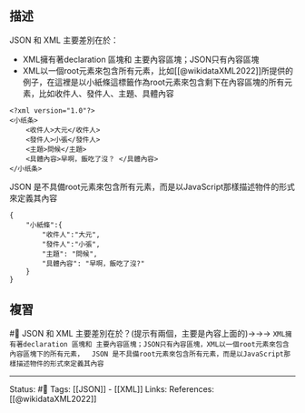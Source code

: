 

## 描述

JSON 和 XML 主要差別在於：
- XML擁有著declaration 區塊和 主要內容區塊；JSON只有內容區塊
- XML以一個root元素來包含所有元素，比如[[@wikidataXML2022]]所提供的例子，在這裡是以小紙條這標籤作為root元素來包含剩下在內容區塊的所有元素，比如收件人、發件人、主題、具體內容
```
<?xml version="1.0"?>
<小纸条>
    <收件人>大元</收件人>
    <發件人>小張</發件人>
    <主題>問候</主題>
    <具體內容>早啊，飯吃了沒？ </具體內容>
</小纸条>
```
  JSON 是不具備root元素來包含所有元素，而是以JavaScript那樣描述物件的形式來定義其內容
```
{
	"小紙條":{
		"收件人":"大元",
		"發件人":"小張",
		"主題": "問候",
		"具體內容": "早啊，飯吃了沒?"
	}
}
```

## 複習

#🧠 JSON 和 XML 主要差別在於？(提示有兩個，主要是內容上面的)->->-> `XML擁有著declaration 區塊和 主要內容區塊；JSON只有內容區塊，XML以一個root元素來包含內容區塊下的所有元素，  JSON 是不具備root元素來包含所有元素，而是以JavaScript那樣描述物件的形式來定義其內容`


---
Status: #🌱 
Tags:
[[JSON]] - [[XML]]
Links:
References:
[[@wikidataXML2022]]